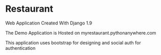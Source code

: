 # Restaurant
Web Application Created With Django 1.9

The Demo Application is Hosted on myrestaurant.pythonanywhere.com

This application uses bootstrap for designing and social auth for authentication
